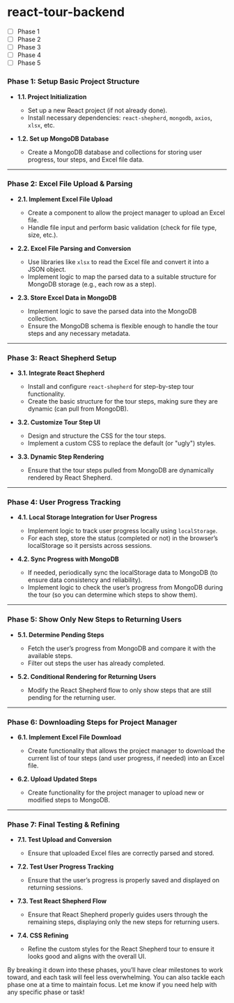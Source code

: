 # react-tour-backend
- [ ] Phase 1
- [ ] Phase 2
- [ ] Phase 3
- [ ] Phase 4
- [ ] Phase 5

### **Phase 1: Setup Basic Project Structure**
- **1.1. Project Initialization**  
  - Set up a new React project (if not already done).
  - Install necessary dependencies: `react-shepherd`, `mongodb`, `axios`, `xlsx`, etc.
  
- **1.2. Set up MongoDB Database**  
  - Create a MongoDB database and collections for storing user progress, tour steps, and Excel file data.
  
---

### **Phase 2: Excel File Upload & Parsing**
- **2.1. Implement Excel File Upload**  
  - Create a component to allow the project manager to upload an Excel file.
  - Handle file input and perform basic validation (check for file type, size, etc.).
  
- **2.2. Excel File Parsing and Conversion**  
  - Use libraries like `xlsx` to read the Excel file and convert it into a JSON object.
  - Implement logic to map the parsed data to a suitable structure for MongoDB storage (e.g., each row as a step).

- **2.3. Store Excel Data in MongoDB**  
  - Implement logic to save the parsed data into the MongoDB collection.
  - Ensure the MongoDB schema is flexible enough to handle the tour steps and any necessary metadata.

---

### **Phase 3: React Shepherd Setup**
- **3.1. Integrate React Shepherd**  
  - Install and configure `react-shepherd` for step-by-step tour functionality.
  - Create the basic structure for the tour steps, making sure they are dynamic (can pull from MongoDB).

- **3.2. Customize Tour Step UI**  
  - Design and structure the CSS for the tour steps.
  - Implement a custom CSS to replace the default (or "ugly") styles.
  
- **3.3. Dynamic Step Rendering**  
  - Ensure that the tour steps pulled from MongoDB are dynamically rendered by React Shepherd.

---

### **Phase 4: User Progress Tracking**
- **4.1. Local Storage Integration for User Progress**  
  - Implement logic to track user progress locally using `localStorage`. 
  - For each step, store the status (completed or not) in the browser’s localStorage so it persists across sessions.

- **4.2. Sync Progress with MongoDB**  
  - If needed, periodically sync the localStorage data to MongoDB (to ensure data consistency and reliability).
  - Implement logic to check the user’s progress from MongoDB during the tour (so you can determine which steps to show them).

---

### **Phase 5: Show Only New Steps to Returning Users**
- **5.1. Determine Pending Steps**  
  - Fetch the user’s progress from MongoDB and compare it with the available steps.
  - Filter out steps the user has already completed.

- **5.2. Conditional Rendering for Returning Users**  
  - Modify the React Shepherd flow to only show steps that are still pending for the returning user.

---

### **Phase 6: Downloading Steps for Project Manager**
- **6.1. Implement Excel File Download**  
  - Create functionality that allows the project manager to download the current list of tour steps (and user progress, if needed) into an Excel file.
  
- **6.2. Upload Updated Steps**  
  - Create functionality for the project manager to upload new or modified steps to MongoDB.

---

### **Phase 7: Final Testing & Refining**
- **7.1. Test Upload and Conversion**  
  - Ensure that uploaded Excel files are correctly parsed and stored.
  
- **7.2. Test User Progress Tracking**  
  - Ensure that the user’s progress is properly saved and displayed on returning sessions.
  
- **7.3. Test React Shepherd Flow**  
  - Ensure that React Shepherd properly guides users through the remaining steps, displaying only the new steps for returning users.

- **7.4. CSS Refining**  
  - Refine the custom styles for the React Shepherd tour to ensure it looks good and aligns with the overall UI.

By breaking it down into these phases, you’ll have clear milestones to work toward, and each task will feel less overwhelming. You can also tackle each phase one at a time to maintain focus. Let me know if you need help with any specific phase or task!
